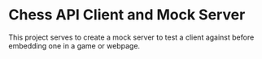 # Chess API Client and Mock Server
This project serves to create a mock server to test a client against
before embedding one in a game or webpage.
